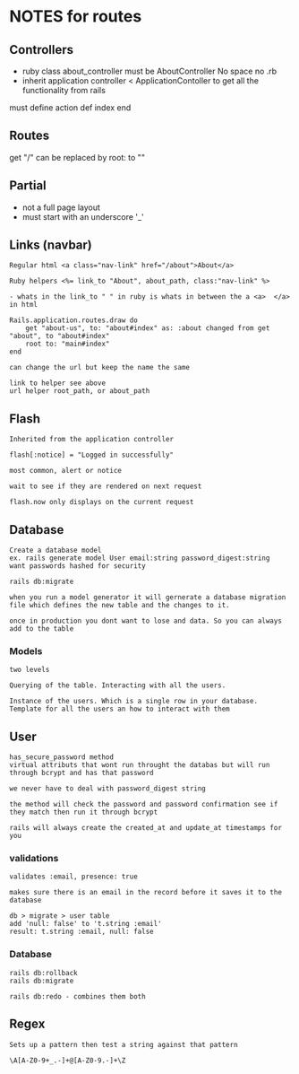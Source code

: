 # NOTES for routes

## Controllers
 *  ruby class about_controller must be AboutController No space no .rb
 *  inherit application controller < ApplicationContoller to get all the functionality from rails

 must define action 
  def index
  end

## Routes

get "/" can be replaced by root: to ""


## Partial
 - not a full page layout
 - must start with an underscore '_'

## Links (navbar)

    Regular html <a class="nav-link" href="/about">About</a>

    Ruby helpers <%= link_to "About", about_path, class:"nav-link" %>

    - whats in the link_to " " in ruby is whats in between the a <a>  </a> in html

    Rails.application.routes.draw do
        get "about-us", to: "about#index" as: :about changed from get "about", to "about#index"
        root to: "main#index"
    end

    can change the url but keep the name the same

    link to helper see above
    url helper root_path, or about_path

## Flash
    Inherited from the application controller
    
    flash[:notice] = "Logged in successfully"

    most common, alert or notice

    wait to see if they are rendered on next request

    flash.now only displays on the current request

## Database 

    Create a database model 
    ex. rails generate model User email:string password_digest:string
    want passwords hashed for security

    rails db:migrate 

    when you run a model generator it will gernerate a database migration file which defines the new table and the changes to it. 

    once in production you dont want to lose and data. So you can always add to the table

### Models

    two levels

    Querying of the table. Interacting with all the users. 

    Instance of the users. Which is a single row in your database. Template for all the users an how to interact with them

## User

    has_secure_password method
    virtual attributs that wont run throught the databas but will run through bcrypt and has that password 

    we never have to deal with password_digest string

    the method will check the password and password confirmation see if they match then run it through bcrypt 

    rails will always create the created_at and update_at timestamps for you

### validations 

    validates :email, presence: true

    makes sure there is an email in the record before it saves it to the database

    db > migrate > user table  
    add 'null: false' to 't.string :email'
    result: t.string :email, null: false

### Database 

    rails db:rollback
    rails db:migrate

    rails db:redo - combines them both

## Regex

    Sets up a pattern then test a string against that pattern

    \A[A-Z0-9+_.-]+@[A-Z0-9.-]+\Z

    
